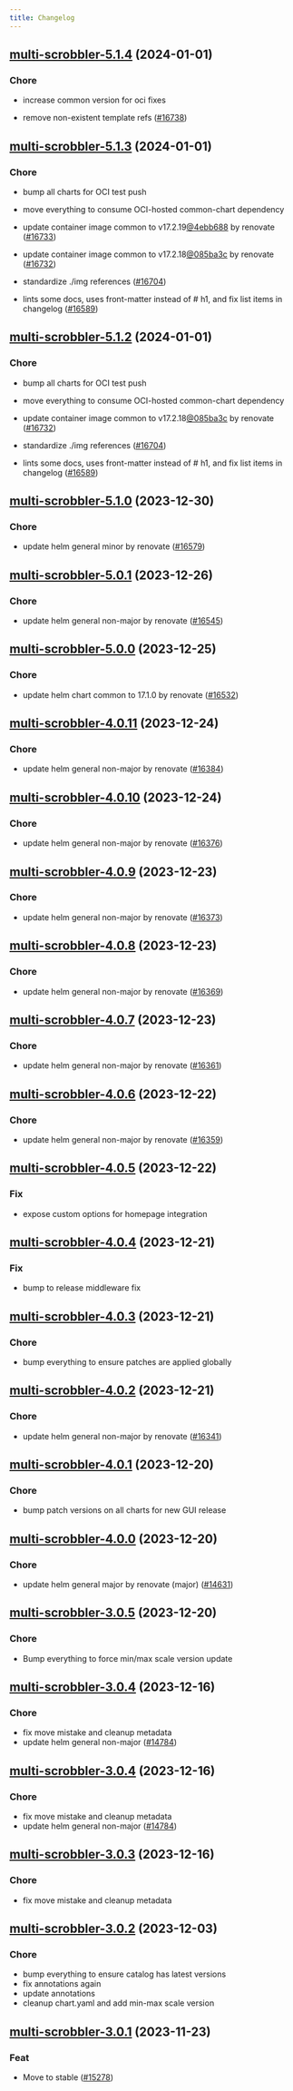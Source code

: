 ```yaml
---
title: Changelog
---
```




## [multi-scrobbler-5.1.4](https://github.com/truecharts/charts/compare/multi-scrobbler-5.1.3...multi-scrobbler-5.1.4) (2024-01-01)

### Chore



- increase common version for oci fixes

- remove non-existent template refs ([#16738](https://github.com/truecharts/charts/issues/16738))


## [multi-scrobbler-5.1.3](https://github.com/truecharts/charts/compare/multi-scrobbler-5.1.0...multi-scrobbler-5.1.3) (2024-01-01)

### Chore



- bump all charts for OCI test push

- move everything to consume OCI-hosted common-chart dependency

- update container image common to v17.2.19[@4ebb688](https://github.com/4ebb688) by renovate ([#16733](https://github.com/truecharts/charts/issues/16733))

- update container image common to v17.2.18[@085ba3c](https://github.com/085ba3c) by renovate ([#16732](https://github.com/truecharts/charts/issues/16732))

- standardize ./img references ([#16704](https://github.com/truecharts/charts/issues/16704))

- lints some docs, uses front-matter instead of # h1, and fix list items in changelog ([#16589](https://github.com/truecharts/charts/issues/16589))


## [multi-scrobbler-5.1.2](https://github.com/truecharts/charts/compare/multi-scrobbler-5.1.0...multi-scrobbler-5.1.2) (2024-01-01)

### Chore



- bump all charts for OCI test push

- move everything to consume OCI-hosted common-chart dependency

- update container image common to v17.2.18[@085ba3c](https://github.com/085ba3c) by renovate ([#16732](https://github.com/truecharts/charts/issues/16732))

- standardize ./img references ([#16704](https://github.com/truecharts/charts/issues/16704))

- lints some docs, uses front-matter instead of # h1, and fix list items in changelog ([#16589](https://github.com/truecharts/charts/issues/16589))
## [multi-scrobbler-5.1.0](https://github.com/truecharts/charts/compare/multi-scrobbler-5.0.1...multi-scrobbler-5.1.0) (2023-12-30)

### Chore

- update helm general minor by renovate ([#16579](https://github.com/truecharts/charts/issues/16579))

## [multi-scrobbler-5.0.1](https://github.com/truecharts/charts/compare/multi-scrobbler-5.0.0...multi-scrobbler-5.0.1) (2023-12-26)

### Chore

- update helm general non-major by renovate ([#16545](https://github.com/truecharts/charts/issues/16545))

## [multi-scrobbler-5.0.0](https://github.com/truecharts/charts/compare/multi-scrobbler-4.0.11...multi-scrobbler-5.0.0) (2023-12-25)

### Chore

- update helm chart common to 17.1.0 by renovate ([#16532](https://github.com/truecharts/charts/issues/16532))

## [multi-scrobbler-4.0.11](https://github.com/truecharts/charts/compare/multi-scrobbler-4.0.10...multi-scrobbler-4.0.11) (2023-12-24)

### Chore

- update helm general non-major by renovate ([#16384](https://github.com/truecharts/charts/issues/16384))

## [multi-scrobbler-4.0.10](https://github.com/truecharts/charts/compare/multi-scrobbler-4.0.9...multi-scrobbler-4.0.10) (2023-12-24)

### Chore

- update helm general non-major by renovate ([#16376](https://github.com/truecharts/charts/issues/16376))

## [multi-scrobbler-4.0.9](https://github.com/truecharts/charts/compare/multi-scrobbler-4.0.8...multi-scrobbler-4.0.9) (2023-12-23)

### Chore

- update helm general non-major by renovate ([#16373](https://github.com/truecharts/charts/issues/16373))

## [multi-scrobbler-4.0.8](https://github.com/truecharts/charts/compare/multi-scrobbler-4.0.7...multi-scrobbler-4.0.8) (2023-12-23)

### Chore

- update helm general non-major by renovate ([#16369](https://github.com/truecharts/charts/issues/16369))

## [multi-scrobbler-4.0.7](https://github.com/truecharts/charts/compare/multi-scrobbler-4.0.6...multi-scrobbler-4.0.7) (2023-12-23)

### Chore

- update helm general non-major by renovate ([#16361](https://github.com/truecharts/charts/issues/16361))

## [multi-scrobbler-4.0.6](https://github.com/truecharts/charts/compare/multi-scrobbler-4.0.5...multi-scrobbler-4.0.6) (2023-12-22)

### Chore

- update helm general non-major by renovate ([#16359](https://github.com/truecharts/charts/issues/16359))

## [multi-scrobbler-4.0.5](https://github.com/truecharts/charts/compare/multi-scrobbler-4.0.4...multi-scrobbler-4.0.5) (2023-12-22)

### Fix

- expose custom options for homepage integration

## [multi-scrobbler-4.0.4](https://github.com/truecharts/charts/compare/multi-scrobbler-4.0.3...multi-scrobbler-4.0.4) (2023-12-21)

### Fix

- bump to release middleware fix

## [multi-scrobbler-4.0.3](https://github.com/truecharts/charts/compare/multi-scrobbler-4.0.2...multi-scrobbler-4.0.3) (2023-12-21)

### Chore

- bump everything to ensure patches are applied globally

## [multi-scrobbler-4.0.2](https://github.com/truecharts/charts/compare/multi-scrobbler-4.0.1...multi-scrobbler-4.0.2) (2023-12-21)

### Chore

- update helm general non-major by renovate ([#16341](https://github.com/truecharts/charts/issues/16341))

## [multi-scrobbler-4.0.1](https://github.com/truecharts/charts/compare/multi-scrobbler-4.0.0...multi-scrobbler-4.0.1) (2023-12-20)

### Chore

- bump patch versions on all charts for new GUI release

## [multi-scrobbler-4.0.0](https://github.com/truecharts/charts/compare/multi-scrobbler-3.0.5...multi-scrobbler-4.0.0) (2023-12-20)

### Chore

- update helm general major by renovate (major) ([#14631](https://github.com/truecharts/charts/issues/14631))

## [multi-scrobbler-3.0.5](https://github.com/truecharts/charts/compare/multi-scrobbler-3.0.4...multi-scrobbler-3.0.5) (2023-12-20)

### Chore

- Bump everything to force min/max scale version update

## [multi-scrobbler-3.0.4](https://github.com/truecharts/charts/compare/multi-scrobbler-3.0.2...multi-scrobbler-3.0.4) (2023-12-16)

### Chore

- fix move mistake and cleanup metadata
- update helm general non-major ([#14784](https://github.com/truecharts/charts/issues/14784))

## [multi-scrobbler-3.0.4](https://github.com/truecharts/charts/compare/multi-scrobbler-3.0.2...multi-scrobbler-3.0.4) (2023-12-16)

### Chore

- fix move mistake and cleanup metadata
- update helm general non-major ([#14784](https://github.com/truecharts/charts/issues/14784))

## [multi-scrobbler-3.0.3](https://github.com/truecharts/charts/compare/multi-scrobbler-3.0.2...multi-scrobbler-3.0.3) (2023-12-16)

### Chore

- fix move mistake and cleanup metadata

## [multi-scrobbler-3.0.2](https://github.com/truecharts/charts/compare/multi-scrobbler-3.0.1...multi-scrobbler-3.0.2) (2023-12-03)

### Chore

- bump everything to ensure catalog has latest versions
- fix annotations again
- update annotations
- cleanup chart.yaml and add min-max scale version

## [multi-scrobbler-3.0.1](https://github.com/truecharts/charts/compare/multi-scrobbler-3.0.0...multi-scrobbler-3.0.1) (2023-11-23)

### Feat

- Move to stable ([#15278](https://github.com/truecharts/charts/issues/15278))
